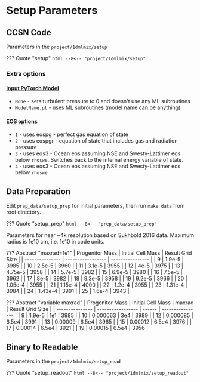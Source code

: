 # Setup Parameters

## CCSN Code

Parameters in the `project/1dmlmix/setup`

??? Quote "setup"
    ```html
    --8<-- "project/1dmlmix/setup"
    ```

### Extra options
#### [Input PyTorch Model](#__codelineno-0-6)

* `None` - sets turbulent pressure to 0 and doesn't use any ML subroutines
* `ModelName.pt` - uses ML subroutines (model name can be anything)

#### [EOS options](#__codelineno-0-22)

* `1` - uses eospg - perfect gas equation of state
* `2` - uses eospgr - equation of state that includes gas and radiation pressure
* `3` - uses eos3 - Ocean eos assuming NSE and Swesty-Lattimer eos below `rhoswe`. Switches back to the internal energy variable of state.
* `4` - uses eos3 - Ocean eos assuming NSE and Swesty-Lattimer eos below `rhoswe`

## Data Preparation

Edit `prep_data/setup_prep` for initial parameters, then run `make data` from root directory.

??? Quote "setup_prep"
    ```html
    --8<-- "prep_data/setup_prep"
    ```

Parameters for near ~4k resolution based on Sukhbold 2016 data. Maximum radius is 1e10 cm, i.e. 1e10 in code units.

??? Abstract "maxrad=1e1"
    | Progenitor Mass | Initial Cell Mass | Result Grid Size |
    | --------------- | ----------------- | ---------------- |
    | 9               | 1.9e-5            | 3985             |
    | 10              | 2.5e-5            | 3960             |
    | 11              | 3.1e-5            | 3955             |
    | 12              | 4e-5              | 3975             |
    | 13              | 4.75e-5           | 3958             |
    | 14              | 5.7e-5            | 3982             |
    | 15              | 6.9e-5            | 3980             |
    | 16              | 7.5e-5            | 3962             |
    | 17              | 8e-5              | 3982             |
    | 18              | 9.3e-5            | 3958             |
    | 19              | 9.2e-5            | 3966             |
    | 20              | 1.05e-4           | 3955             |
    | 21              | 1.15e-4           | 4000             |
    | 22              | 1.2e-4            | 3955             |
    | 23              | 1.31e-4           | 3984             |
    | 24              | 1.43e-4           | 3991             |
    | 25              | 1.6e-4            | 3943             |

??? Abstract "variable maxrad"
    | Progenitor Mass | Initial Cell Mass | maxrad | Result Grid Size |
    | --------------- | ----------------- | ------ | ---------------- |
    | 9               | 1.9e-5            | 1e1    | 3985             |
    | 10              | 0.000063          | 3e4    | 3989             |
    | 12              | 0.000085          | 6.5e4  | 3991             |
    | 13              | 0.00009           | 6.5e4  | 3965             |
    | 15              | 0.00012           | 6.5e4  | 3976             |
    | 17              | 0.00014           | 6.5e4  | 3921             |
    | 19              | 0.00015           | 6.5e4  | 3956             |


## Binary to Readable

Parameters in the `project/1dmlmix/setup_read`

??? Quote "setup_readout"
    ```html
    --8<-- "project/1dmlmix/setup_readout"
    ```